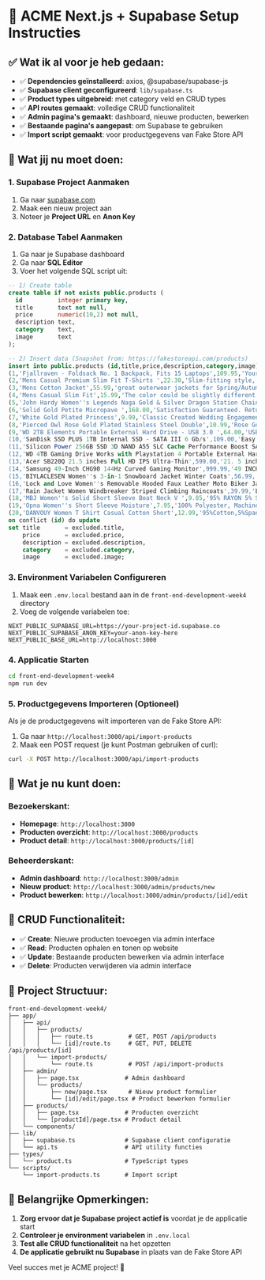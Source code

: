 # 🚀 ACME Next.js + Supabase Setup Instructies

## ✅ Wat ik al voor je heb gedaan:

- ✅ **Dependencies geïnstalleerd**: axios, @supabase/supabase-js
- ✅ **Supabase client geconfigureerd**: `lib/supabase.ts`
- ✅ **Product types uitgebreid**: met category veld en CRUD types
- ✅ **API routes gemaakt**: volledige CRUD functionaliteit
- ✅ **Admin pagina's gemaakt**: dashboard, nieuwe producten, bewerken
- ✅ **Bestaande pagina's aangepast**: om Supabase te gebruiken
- ✅ **Import script gemaakt**: voor productgegevens van Fake Store API

## 🎯 Wat jij nu moet doen:

### 1. Supabase Project Aanmaken
1. Ga naar [supabase.com](https://supabase.com)
2. Maak een nieuw project aan
3. Noteer je **Project URL** en **Anon Key**

### 2. Database Tabel Aanmaken
1. Ga naar je Supabase dashboard
2. Ga naar **SQL Editor**
3. Voer het volgende SQL script uit:

```sql
-- 1) Create table
create table if not exists public.products (
  id          integer primary key,
  title       text not null,
  price       numeric(10,2) not null,
  description text,
  category    text,
  image       text
);

-- 2) Insert data (Snapshot from: https://fakestoreapi.com/products)
insert into public.products (id,title,price,description,category,image) values
(1,'Fjallraven - Foldsack No. 1 Backpack, Fits 15 Laptops',109.95,'Your perfect pack for everyday use and walks in the forest. Stash your laptop (up to 15 inches) in the padded sleeve, your everyday','men''s clothing','https://fakestoreapi.com/img/81fPKd-2AYL._AC_SL1500_.jpg'),
(2,'Mens Casual Premium Slim Fit T-Shirts ',22.30,'Slim-fitting style, contrast raglan long sleeve, three-button henley placket, light weight & soft fabric for breathable and comfortable wearing. And Solid stitched shirts with round neck made for durability and a great fit for casual fashion wear and diehard baseball fans. The Henley style round neckline includes a three-button placket.','men''s clothing','https://fakestoreapi.com/img/71-3HjGNDUL._AC_SY879._SX._UX._SY._UY_.jpg'),
(3,'Mens Cotton Jacket',55.99,'great outerwear jackets for Spring/Autumn/Winter, suitable for many occasions, such as working, hiking, camping, mountain/rock climbing, cycling, traveling or other outdoors. Good gift choice for you or your family member. A warm hearted love to Father, husband or son in this thanksgiving or Christmas Day.','men''s clothing','https://fakestoreapi.com/img/71li-ujlUL._AC_UX679_.jpg'),
(4,'Mens Casual Slim Fit',15.99,'The color could be slightly different between on the screen and in practice. / Please note that body builds vary by person, therefore, detailed size information should be reviewed below on the product description.','men''s clothing','https://fakestoreapi.com/img/71YXzeOuslL._AC_UY879_.jpg'),
(5,'John Hardy Women''s Legends Naga Gold & Silver Dragon Station Chain Bracelet',695.00,'From our Legends Collection, the Naga was inspired by the mythical water dragon that protects the ocean''s pearl. Wear facing inward to be bestowed with love and abundance, or outward for protection.','jewelery','https://fakestoreapi.com/img/71pWzhdJNwL._AC_UL640_QL65_ML3_.jpg'),
(6,'Solid Gold Petite Micropave ',168.00,'Satisfaction Guaranteed. Return or exchange any order within 30 days.','jewelery','https://fakestoreapi.com/img/61sbMiUnoGL._AC_UL640_QL65_ML3_.jpg'),
(7,'White Gold Plated Princess',9.99,'Classic Created Wedding Engagement Solitaire Diamond Promise Ring for Her. Gifts to spoil your love more for engagement, wedding, anniversary, Valentine''s Day...','jewelery','https://fakestoreapi.com/img/71YAIFU48IL._AC_UL640_QL65_ML3_.jpg'),
(8,'Pierced Owl Rose Gold Plated Stainless Steel Double',10.99,'Rose Gold Plated Double Flared Tunnel Plug Earrings. Made of 316L Stainless Steel','jewelery','https://fakestoreapi.com/img/51UDEzMJVpL._AC_UL640_QL65_ML3_.jpg'),
(9,'WD 2TB Elements Portable External Hard Drive - USB 3.0 ',64.00,'USB 3.0 and USB 2.0 Compatibility Fast data transfers Improve PC Performance High Capacity; Compatibility Formatted NTFS for Windows 10, Windows 8.1, Windows 7; Reformatting may be required for other operating systems; Compatibility may vary depending on user's hardware configuration and operating system','electronics','https://fakestoreapi.com/img/61IBBVJvSDL._AC_SY879_.jpg'),
(10,'SanDisk SSD PLUS 1TB Internal SSD - SATA III 6 Gb/s',109.00,'Easy upgrade for faster boot up, shutdown, application load and response. Boosts burst write performance, making it ideal for typical PC workloads.','electronics','https://fakestoreapi.com/img/61U7T1koQqL._AC_SX679_.jpg'),
(11,'Silicon Power 256GB SSD 3D NAND A55 SLC Cache Performance Boost SATA III 2.5',109.00,'3D NAND flash are applied to deliver high transfer speeds. Remarkable transfer speeds that enable faster bootup and improved overall system performance.','electronics','https://fakestoreapi.com/img/71kWymZ+c+L._AC_SX679_.jpg'),
(12,'WD 4TB Gaming Drive Works with Playstation 4 Portable External Hard Drive',114.00,'Expand your PS4 gaming experience, Play anywhere Fast and easy, setup Sleek design with high capacity, 3-year manufacturer''s limited warranty','electronics','https://fakestoreapi.com/img/61mtL65D4cL._AC_SX679_.jpg'),
(13,'Acer SB220Q 21.5 inches Full HD IPS Ultra-Thin',599.00,'21. 5 inches Full HD (1920 x 1080) widescreen IPS display And Radeon FreeSync technology.','electronics','https://fakestoreapi.com/img/81QpkIctqPL._AC_SX679_.jpg'),
(14,'Samsung 49-Inch CHG90 144Hz Curved Gaming Monitor',999.99,'49 INCH SUPER ULTRAWIDE 32:9 CURVED GAMING MONITOR with dual 27 inch screen side by side.','electronics','https://fakestoreapi.com/img/81Zt42ioCgL._AC_SX679_.jpg'),
(15,'BIYLACLESEN Women''s 3-in-1 Snowboard Jacket Winter Coats',56.99,'Note:The Jackets is US standard size, Please choose size as your usual wear.','women''s clothing','https://fakestoreapi.com/img/51Y5NI-I5jL._AC_UX679_.jpg'),
(16,'Lock and Love Women''s Removable Hooded Faux Leather Moto Biker Jacket',29.95,'100% POLYURETHANE (shell) 100% POLYESTER (lining) 75% POLYESTER 25% COTTON (sweater)','women''s clothing','https://fakestoreapi.com/img/81XH0e8fefL._AC_UY879_.jpg'),
(17,'Rain Jacket Women Windbreaker Striped Climbing Raincoats',39.99,'Lightweight perfet for trip or casual wear---Long sleeve with hooded, adjustable drawstring waist design.','women''s clothing','https://fakestoreapi.com/img/71HblAHs5xL._AC_UY879_-2x.jpg'),
(18,'MBJ Women''s Solid Short Sleeve Boat Neck V ',9.85,'95% RAYON 5% SPANDEX, Made in USA or Imported','women''s clothing','https://fakestoreapi.com/img/71z3kpMAYsL._AC_UY879_.jpg'),
(19,'Opna Women''s Short Sleeve Moisture',7.95,'100% Polyester, Machine wash, 100% cationic polyester interlock','women''s clothing','https://fakestoreapi.com/img/51eg55uWmdL._AC_UX679_.jpg'),
(20,'DANVOUY Women T Shirt Casual Cotton Short',12.99,'95%Cotton,5%Spandex, Features: Casual, Short Sleeve, Letter Print,V-Neck,Fashion Tees.','women''s clothing','https://fakestoreapi.com/img/61pHAEJ4NML._AC_UX679_.jpg')
on conflict (id) do update
set title       = excluded.title,
    price       = excluded.price,
    description = excluded.description,
    category    = excluded.category,
    image       = excluded.image;
```

### 3. Environment Variabelen Configureren
1. Maak een `.env.local` bestand aan in de `front-end-development-week4` directory
2. Voeg de volgende variabelen toe:

```env
NEXT_PUBLIC_SUPABASE_URL=https://your-project-id.supabase.co
NEXT_PUBLIC_SUPABASE_ANON_KEY=your-anon-key-here
NEXT_PUBLIC_BASE_URL=http://localhost:3000
```

### 4. Applicatie Starten
```bash
cd front-end-development-week4
npm run dev
```

### 5. Productgegevens Importeren (Optioneel)
Als je de productgegevens wilt importeren van de Fake Store API:

1. Ga naar `http://localhost:3000/api/import-products`
2. Maak een POST request (je kunt Postman gebruiken of curl):
```bash
curl -X POST http://localhost:3000/api/import-products
```

## 🎉 Wat je nu kunt doen:

### Bezoekerskant:
- **Homepage**: `http://localhost:3000`
- **Producten overzicht**: `http://localhost:3000/products`
- **Product detail**: `http://localhost:3000/products/[id]`

### Beheerderskant:
- **Admin dashboard**: `http://localhost:3000/admin`
- **Nieuw product**: `http://localhost:3000/admin/products/new`
- **Product bewerken**: `http://localhost:3000/admin/products/[id]/edit`

## 🔧 CRUD Functionaliteit:

- ✅ **Create**: Nieuwe producten toevoegen via admin interface
- ✅ **Read**: Producten ophalen en tonen op website
- ✅ **Update**: Bestaande producten bewerken via admin interface
- ✅ **Delete**: Producten verwijderen via admin interface

## 📁 Project Structuur:

```
front-end-development-week4/
├── app/
│   ├── api/
│   │   ├── products/
│   │   │   ├── route.ts          # GET, POST /api/products
│   │   │   └── [id]/route.ts     # GET, PUT, DELETE /api/products/[id]
│   │   └── import-products/
│   │       └── route.ts          # POST /api/import-products
│   ├── admin/
│   │   ├── page.tsx             # Admin dashboard
│   │   └── products/
│   │       ├── new/page.tsx      # Nieuw product formulier
│   │       └── [id]/edit/page.tsx # Product bewerken formulier
│   ├── products/
│   │   ├── page.tsx             # Producten overzicht
│   │   └── [productId]/page.tsx # Product detail
│   └── components/
├── lib/
│   ├── supabase.ts              # Supabase client configuratie
│   └── api.ts                   # API utility functies
├── types/
│   └── product.ts               # TypeScript types
└── scripts/
    └── import-products.ts       # Import script
```

## 🚨 Belangrijke Opmerkingen:

1. **Zorg ervoor dat je Supabase project actief is** voordat je de applicatie start
2. **Controleer je environment variabelen** in `.env.local`
3. **Test alle CRUD functionaliteit** na het opzetten
4. **De applicatie gebruikt nu Supabase** in plaats van de Fake Store API

Veel succes met je ACME project! 🎯
